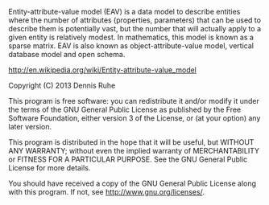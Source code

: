 Entity-attribute-value model (EAV) is a data model to describe entities where the number of attributes (properties, parameters) that can be used to describe them is potentially vast, 
but the number that will actually apply to a given entity is relatively modest. In mathematics, this model is known as a sparse matrix. 
EAV is also known as object-attribute-value model, vertical database model and open schema.

http://en.wikipedia.org/wiki/Entity-attribute-value_model

Copyright (C) 2013 Dennis Ruhe

This program is free software: you can redistribute it and/or modify
it under the terms of the GNU General Public License as published by
the Free Software Foundation, either version 3 of the License, or
(at your option) any later version.

This program is distributed in the hope that it will be useful,
but WITHOUT ANY WARRANTY; without even the implied warranty of
MERCHANTABILITY or FITNESS FOR A PARTICULAR PURPOSE.  See the
GNU General Public License for more details.

You should have received a copy of the GNU General Public License
along with this program.  If not, see <http://www.gnu.org/licenses/>.